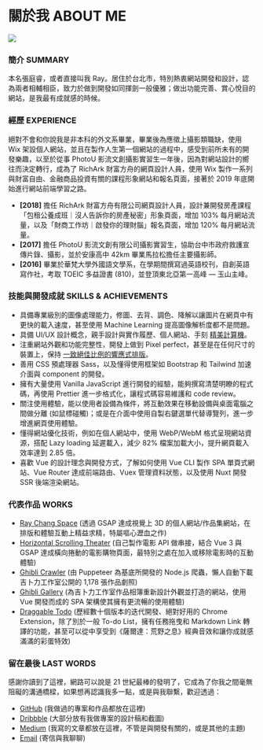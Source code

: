 # 關於我 ABOUT ME

<img src="https://avatars.githubusercontent.com/u/39514595?s=260"></img>

### 簡介 SUMMARY
本名張庭睿，或者直接叫我 Ray。居住於台北市，特別熱衷網站開發和設計，認為兩者相輔相臣，致力於做到開發如同揮劍一般優雅；做出功能完善、賞心悅目的網站，是我最有成就感的時候。

### 經歷 EXPERIENCE
絕對不會和你說我是非本科的外文系畢業，畢業後為應徵上攝影類職缺，使用 Wix 架設個人網站，並且在製作人生第一個網站的過程中，感受到前所未有的開發樂趣，以至於從事 PhotoU 影流文創攝影實習生一年後，因為對網站設計的嚮往而決定轉行，成為了 RichArk 財富方舟的網頁設計人員，使用 Wix 製作一系列與財富自由、金融商品投資有關的課程形象網站和報名頁面，接著於 2019 年底開始進行網站前端學習之路。
- **[2018]** 擔任 RichArk 財富方舟有限公司網頁設計人員，設計兼開發房產課程「包租公養成班｜沒人告訴你的房產秘密」形象頁面，增加 103% 每月網站流量，以及「財商工作坊｜啟發你的理財腦」報名頁面，增加 120% 每月網站流量。
- **[2017]** 擔任 PhotoU 影流文創有限公司攝影實習生，協助台中市政府救護宣傳片錄、攝影，並於安康高中 42km 畢業馬拉松擔任主要攝影師。
- **[2016]** 畢業於華梵大學外國語文學系，在學期間撰寫過英語校刊，自創英語寫作社，考取 TOEIC 多益證書 (810)，並登頂東北亞第一高峰 — 玉山主峰。

### 技能與開發成就 SKILLS & ACHIEVEMENTS
- 具備專業級別的圖像處理能力，修圖、去背、調色、降解以讓圖片在網頁中有更快的載入速度，甚至使用 Machine Learning 提高圖像解析度都不是問題。
- 具備 UI/UX 設計概念，親手設計與實作履歷、個人網站、手刻 [精美計算機](https://rayc2045.github.io/vanilla-calculator/)。
- 注重網站外觀和功能完整性，開發上做到 Pixel perfect，甚至是在任何尺寸的裝置上，保持 [一致絕佳比例的響應式排版](https://rayc.dev)。
-  善用 CSS 預處理器 Sass，以及懂得使用框架如 Bootstrap 和 Tailwind 加速介面與 component 的開發。
- 擁有大量使用 Vanilla JavaScript 進行開發的經驗，能夠撰寫清楚明瞭的程式碼，再使用 Prettier 進一步格式化，讓程式碼容易維護和 code review。
- 關注使用體驗，能以使用者設備為條件，將互動效果在移動設備與桌面電腦之間做分離 (如鼠標碰觸)；或是在介面中使用自製右鍵選單代替導覽列，進一步增進網頁使用體驗。
- 懂得網站優化技術，例如在個人網站中，使用 WebP/WebM 格式呈現網站資源，搭配 Lazy loading 延遲載入，減少 82% 檔案加載大小，提升網頁載入效率達到 2.85 倍。
- 喜歡 Vue 的設計理念與開發方式，了解如何使用 Vue CLI 製作 SPA 單頁式網站、Vue Router 達成前端路由、Vuex 管理資料狀態，以及使用 Nuxt 開發 SSR 後端渲染網站。

### 代表作品 WORKS
- [Ray Chang Space](https://github.com/rayc2045/raychang-space) (透過 GSAP 達成視覺上 3D 的個人網站/作品集網站，在排版和體驗互動上精益求精，特屬嘔心瀝血之作)
- [Horizontal Scrolling Theater](https://github.com/rayc2045/horizontal-scrolling-theater) (自己製作電影 API 做串接，結合 Vue 3 與 GSAP 達成橫向捲動的電影購物頁面，最特別之處在加入或移除電影時的互動體驗)
- [Ghibli Crawler](https://github.com/rayc2045/ghibli-crawler) (由 Puppeteer 為基底所開發的 Node.js 爬蟲，懶人自動下載吉卜力工作室公開的 1,178 張作品劇照)
- [Ghibli Gallery](https://github.com/rayc2045/ghibli-gallery) (為吉卜力工作室作品相簿重新設計外觀並打造的網站，使用 Vue 開發而成的 SPA 架構使其擁有更流暢的使用體驗)
- [Draggable Todo](https://github.com/rayc2045/draggable-todoList) (歷經數十個版本的迭代開發、絕對好用的 Chrome Extension，除了別於一般 To-do List，擁有任務拖曳和 Markdown Link 轉譯的功能，甚至可以從中享受到《薩爾達：荒野之息》經典音效和讓你成就感滿滿的彩蛋特效)

### 留在最後 LAST WORDS
感謝你讀到了這裡，網路可以說是 21 世紀最棒的發明了，它成為了你我之間毫無阻礙的溝通橋樑，如果想再認識我多一點，或是與我聯繫，歡迎透過：
- [GitHub](https://github.com/rayc2045) (我做過的專案和作品都放在這裡)
- [Dribbble](https://dribbble.com/raychangdesign) (大部分放有我做專案的設計稿和截圖)
- [Medium](https://raychangdesign.medium.com/) (我寫的文章都放在這裡，不管是與開發有關的，或是其他的主題)
- [Email](mailto:rayc2045@gmail.com) (寄信與我聊聊)
